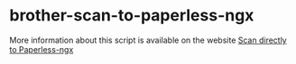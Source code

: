 # brother-scan-to-paperless-ngx

More information about this script is available on the website
[Scan directly to Paperless-ngx](https://okxo.de/digitizing-paper-with-paperless-ngx/)
